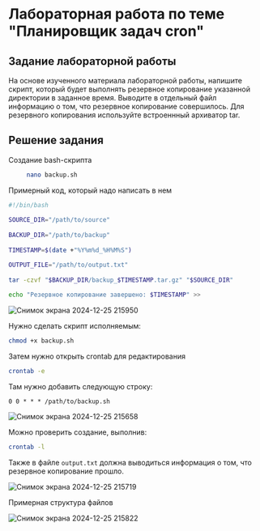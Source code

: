 # Лабораторная работа по теме "Планировщик задач cron"

## Задание лабораторной работы 

На основе изученного материала лабораторной работы, напишите скрипт, который будет выполнять резервное копирование указанной директории в заданное время. Выводите в отдельный файл информацию о том, что резервное копирование совершилось. Для резервного копирования используйте встроеннный архиватор tar.

## Решение задания

Создание bash-скрипта
```bash
     nano backup.sh
```

Примерный код, который надо написать в нем

```bash
#!/bin/bash
     
SOURCE_DIR="/path/to/source"  
     
BACKUP_DIR="/path/to/backup"   
     
TIMESTAMP=$(date +"%Y%m%d_%H%M%S")

OUTPUT_FILE="/path/to/output.txt" 
     
tar -czvf "$BACKUP_DIR/backup_$TIMESTAMP.tar.gz" "$SOURCE_DIR"
     
echo "Резервное копирование завершено: $TIMESTAMP" >> 
```

![Снимок экрана 2024-12-25 215950](https://github.com/user-attachments/assets/1ae4c5db-ea3d-44c1-9999-4225696501c5)

Нужно сделать скрипт исполняемым:

```bash
chmod +x backup.sh
 ```

Затем нужно открыть crontab для редактирования

```bash
crontab -e
```

Там нужно добавить следующую строку:

```
0 0 * * * /path/to/backup.sh
```

![Снимок экрана 2024-12-25 215658](https://github.com/user-attachments/assets/8a251cf8-d280-497f-891e-469cd26f572e)

Можно проверить создание, выполнив:

```bash
crontab -l
```

Также в файле `output.txt` должна выводиться информация о том, что резервное копирование прошло.

![Снимок экрана 2024-12-25 215719](https://github.com/user-attachments/assets/6069b53f-67f2-48a8-9ef0-01a1da9edc23)

Примерная структура файлов

![Снимок экрана 2024-12-25 215822](https://github.com/user-attachments/assets/d1de132b-090c-4686-9dbd-64fc98032b11)
 
